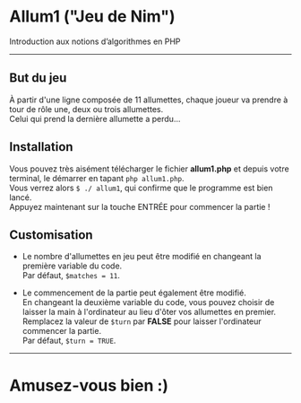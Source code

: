 # Allum1 ("Jeu de Nim")
Introduction aux notions d’algorithmes en PHP

***
## But du jeu
À partir d'une ligne composée de 11 allumettes, chaque joueur va prendre à tour de rôle une, deux ou trois allumettes.  
Celui qui prend la dernière allumette a perdu...

## Installation
Vous pouvez très aisément télécharger le fichier **allum1.php** et depuis votre terminal,  le démarrer en tapant `php allum1.php`.  
Vous verrez alors `$ ./ allum1`, qui confirme que le programme est bien lancé.  
Appuyez maintenant sur la touche ENTRÉE pour commencer la partie !

## Customisation
+ Le nombre d'allumettes en jeu peut être modifié en changeant la première variable du code.  
Par défaut, `$matches = 11`.

+ Le commencement de la partie peut également être modifié.  
En changeant la deuxième variable du code, vous pouvez choisir de laisser la main à l'ordinateur au lieu d'ôter vos allumettes en premier.  
Remplacez la valeur de `$turn` par **FALSE** pour laisser l'ordinateur commencer la partie.  
Par défaut, `$turn = TRUE`.
  
***
# Amusez-vous bien :)
